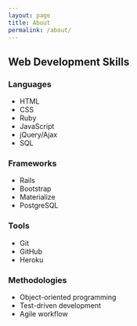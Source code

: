 ```yaml
---
layout: page
title: About
permalink: /about/
---
```



<h2>Web Development Skills</h2>
<h3>Languages</h3>
<ul>
  <li>HTML</li>
  <li>CSS</li>
  <li>Ruby</li>
  <li>JavaScript</li>
  <li>jQuery/Ajax</li>
  <li>SQL</li>
</ul>
<h3>Frameworks</h3>
<ul>
  <li>Rails</li>
  <li>Bootstrap</li>
  <li>Materialize</li>
  <li>PostgreSQL</li>
</ul>
<h3>Tools</h3>
<ul>
  <li>Git</li>
  <li>GitHub</li>
  <li>Heroku</li>
</ul>
<h3>Methodologies</h3>
<ul>
  <li>Object-oriented programming</li>
  <li>Test-driven development</li>
  <li>Agile workflow</li>
</ul>
